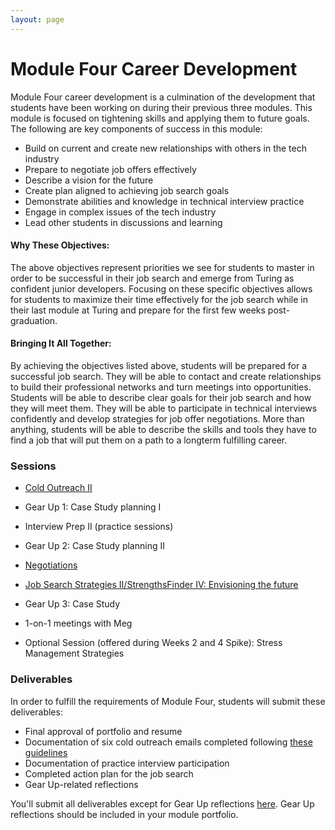 ```yaml
---
layout: page
---
```


# Module Four Career Development

Module Four career development is a culmination of the development that students have been working on during their previous three modules. This module is focused on tightening skills and applying them to future goals. The following are key components of success in this module:

* Build on current and create new relationships with others in the tech industry
* Prepare to negotiate job offers effectively
* Describe a vision for the future
* Create plan aligned to achieving job search goals
* Demonstrate abilities and knowledge in technical interview practice
* Engage in complex issues of the tech industry
* Lead other students in discussions and learning

#### Why These Objectives:
The above objectives represent priorities we see for students to master in order to be successful in their job search and emerge from Turing as confident junior developers. Focusing on these specific objectives allows for students to maximize their time effectively for the job search while in their last module at Turing and prepare for the first few weeks post-graduation.

#### Bringing It All Together:
By achieving the objectives listed above, students will be prepared for a successful job search. They will be able to contact and create relationships to build their professional networks and turn meetings into opportunities. Students will be able to describe clear goals for their job search and how they will meet them. They will be able to participate in technical interviews confidently and develop strategies for job offer negotiations. More than anything, students will be able to describe the skills and tools they have to find a job that will put them on a path to a longterm fulfilling career.

### Sessions

* [Cold Outreach II](cold_outreach_ii)
* Gear Up 1: Case Study planning I
* Interview Prep II (practice sessions)
* Gear Up 2: Case Study planning II
* [Negotiations](negotiations)
* [Job Search Strategies II/StrengthsFinder IV: Envisioning the future](technical_interview_practice_intro_facilitators_guide)
* Gear Up 3: Case Study
* 1-on-1 meetings with Meg

* Optional Session (offered during Weeks 2 and 4 Spike): Stress Management Strategies

### Deliverables
In order to fulfill the requirements of Module Four, students will submit these deliverables:

* Final approval of portfolio and resume
* Documentation of six cold outreach emails completed following [these guidelines](cold_outreach_deliverable_guidelines)
* Documentation of practice interview participation
* Completed action plan for the job search
* Gear Up-related reflections

You'll submit all deliverables except for Gear Up reflections [here](https://github.com/turingschool/career-development-curriculum/tree/master/deliverable_submissions). Gear Up reflections should be included in your module portfolio.
